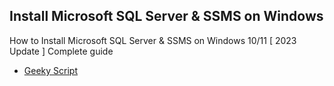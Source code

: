 ## Install Microsoft SQL Server & SSMS on Windows
How to Install Microsoft SQL Server & SSMS on Windows 10/11 [ 2023 Update ] Complete guide
- [Geeky Script](https://www.youtube.com/watch?v=iaUXjTL_F9U)
